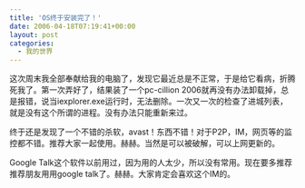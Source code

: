 ```yaml
---
title: 'OS终于安装完了！'
date: 2006-04-18T07:19:41+00:00
layout: post
categories:
  - 我的世界
---
```


这次周末我全部奉献给我的电脑了，发现它最近总是不正常，于是给它看病，折腾死我了。第一次弄好了，结果装了一个pc-cillion 2006就再没有办法卸载掉，总是报错，说当iexplorer.exe运行时，无法删除。一次又一次的检查了进城列表，就是没有这个所谓的进程。没有办法只能重新来过。

终于还是发现了一个不错的杀软，avast！东西不错！对于P2P，IM，网页等的监控都不错。推荐大家一起使用。赫赫。当然是可以被破解，可以上网更新的。

Google Talk这个软件以前用过，因为用的人太少，所以没有常用。现在要多推荐推荐朋友用用google talk了。赫赫。大家肯定会喜欢这个IM的。